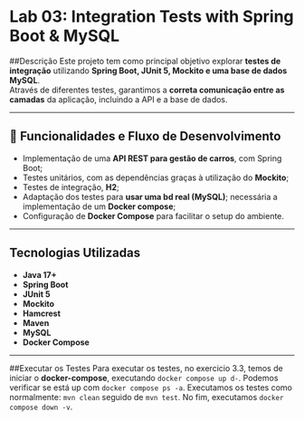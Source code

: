 # Lab 03: Integration Tests with Spring Boot & MySQL

##Descrição
Este projeto tem como principal objetivo explorar **testes de integração** utilizando **Spring Boot, JUnit 5, Mockito e uma base de dados MySQL**.  
Através de diferentes testes, garantimos a **correta comunicação entre as camadas** da aplicação, incluindo a API e a base de dados.

---

## 🔹 Funcionalidades e Fluxo de Desenvolvimento
- Implementação de uma **API REST para gestão de carros**, com Spring Boot;
- Testes unitários, com as dependências graças à utilização do **Mockito**;
- Testes de integração, **H2**;
- Adaptação dos testes para **usar uma bd real (MySQL)**; necessária a implementação de um **Docker compose**;
- Configuração de **Docker Compose** para facilitar o setup do ambiente.

---

## Tecnologias Utilizadas
- **Java 17+**
- **Spring Boot**
- **JUnit 5**
- **Mockito**
- **Hamcrest**
- **Maven**
- **MySQL**
- **Docker Compose**

---

##Executar os Testes
Para executar os testes, no exercicio 3.3, temos de iniciar o **docker-compose**, executando ```docker compose up d-```. Podemos verificar se está up com ```docker compose ps -a```. 
Executamos os testes como normalmente: ```mvn clean``` seguido de ```mvn test```.
No fim, executamos ```docker compose down -v```.
